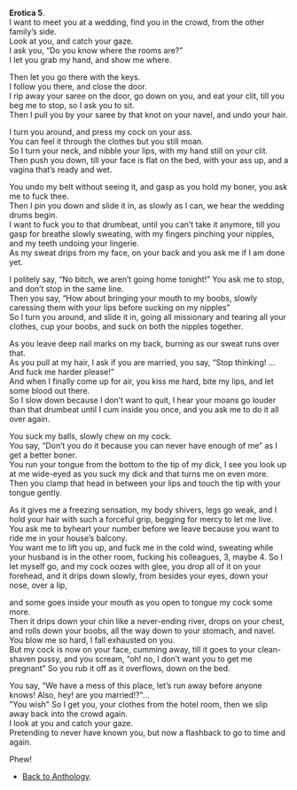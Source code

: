 **Erotica 5**.  
I want to meet you at a wedding, find you in the crowd, from the other family’s side.  
Look at you, and catch your gaze.  
I ask you, “Do you know where the rooms are?”  
I let you grab my hand, and show me where.  

Then let you go there with the keys.  
I follow you there, and close the door.  
I rip away your saree on the door, go down on you, and eat your clit, till you beg me to stop, so I ask you to sit.  
Then I pull you by your saree by that knot on your navel, and undo your hair.  

I turn you around, and press my cock on your ass.  
You can feel it through the clothes but you still moan.  
So I turn your neck, and nibble your lips, with my hand still on your clit.  
Then push you down, till your face is flat on the bed, with your ass up, and a vagina that’s ready and wet.  

You undo my belt without seeing it, and gasp as you hold my boner, you ask me to fuck thee.  
Then I pin you down and slide it in, as slowly as I can, we hear the wedding drums begin.  
I want to fuck you to that drumbeat, until you can’t take it anymore, till you gasp for breathe slowly sweating, with my fingers pinching your nipples, and my teeth undoing your lingerie.  
As my sweat drips from my face, on your back and you ask me if I am done yet.  

I politely say, “No bitch, we aren’t going home tonight!” You ask me to stop, and don’t stop in the same line.  
Then you say, “How about bringing your mouth to my boobs, slowly caressing them with your lips before sucking on my nipples”  
So I turn you around, and slide it in, going all missionary and tearing all your clothes, cup your boobs, and suck on both the nipples together.  

As you leave deep nail marks on my back, burning as our sweat runs over that.  
As you pull at my hair, I ask if you are married, you say, “Stop thinking! … And fuck me harder please!”  
And when I finally come up for air, you kiss me hard, bite my lips, and let some blood out there.  
So I slow down because I don’t want to quit, I hear your moans go louder than that drumbeat until I cum inside you once, and you ask me to do it all over again.  

You suck my balls, slowly chew on my cock.  
You say, “Don’t you do it because you can never have enough of me” as I get a better boner.  
You run your tongue from the bottom to the tip of my dick, I see you look up at me wide-eyed as you suck my dick and that turns me on even more.  
Then you clamp that head in between your lips and touch the tip with your tongue gently.  

As it gives me a freezing sensation, my body shivers, legs go weak, and I hold your hair with such a forceful grip, begging for mercy to let me live.  
You ask me to byheart your number before we leave because you want to ride me in your house’s balcony.  
You want me to lift you up, and fuck me in the cold wind, sweating while your husband is in the other room, fucking his colleagues, 3, maybe 4. 
So I let myself go, and my cock oozes with glee, you drop all of it on your forehead, and it drips down slowly, from besides your eyes, down your nose, over a lip, 

and some goes inside your mouth as you open to tongue my cock some more.  
Then it drips down your chin like a never-ending river, drops on your chest, and rolls down your boobs, all the way down to your stomach, and navel.  
You blow me so hard, I fall exhausted on you.  
But my cock is now on your face, cumming away, till it goes to your clean-shaven pussy, and you scream, “oh! no, I don’t want you to get me pregnant” So you rub it off as it overflows, down on the bed.  

You say, “We have a mess of this place, let’s run away before anyone knows! Also, hey! are you married!?"...  
"You wish" So I get you, your clothes from the hotel room, then we slip away back into the crowd again.  
I look at you and catch your gaze.  
Pretending to never have known you, but now a flashback to go to time and again.  

Phew!

- <a href="https://kushalsamant.github.io/anthology.html">Back to Anthology</a>.  